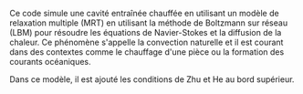 Ce code simule une cavité entraînée chauffée en utilisant un modèle de relaxation multiple (MRT) en utilisant la méthode de Boltzmann sur réseau (LBM) pour résoudre les équations de Navier-Stokes et la diffusion de la chaleur. Ce phénomène s'appelle la convection naturelle et il est courant dans des contextes comme le chauffage d'une pièce ou la formation des courants océaniques.

Dans ce modèle, il est ajouté les conditions de Zhu et He au bord supérieur. 
